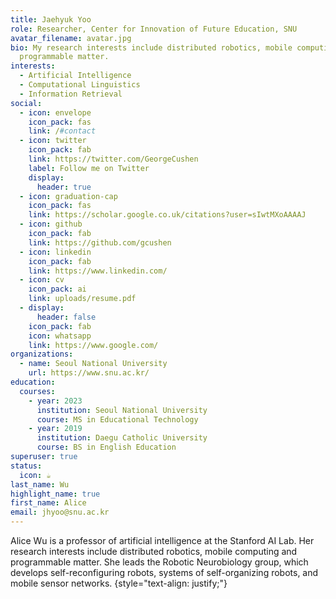 ```yaml
---
title: Jaehyuk Yoo
role: Researcher, Center for Innovation of Future Education, SNU
avatar_filename: avatar.jpg
bio: My research interests include distributed robotics, mobile computing and
  programmable matter.
interests:
  - Artificial Intelligence
  - Computational Linguistics
  - Information Retrieval
social:
  - icon: envelope
    icon_pack: fas
    link: /#contact
  - icon: twitter
    icon_pack: fab
    link: https://twitter.com/GeorgeCushen
    label: Follow me on Twitter
    display:
      header: true
  - icon: graduation-cap
    icon_pack: fas
    link: https://scholar.google.co.uk/citations?user=sIwtMXoAAAAJ
  - icon: github
    icon_pack: fab
    link: https://github.com/gcushen
  - icon: linkedin
    icon_pack: fab
    link: https://www.linkedin.com/
  - icon: cv
    icon_pack: ai
    link: uploads/resume.pdf
  - display:
      header: false
    icon_pack: fab
    icon: whatsapp
    link: https://www.google.com/
organizations:
  - name: Seoul National University
    url: https://www.snu.ac.kr/
education:
  courses:
    - year: 2023
      institution: Seoul National University
      course: MS in Educational Technology
    - year: 2019
      institution: Daegu Catholic University
      course: BS in English Education
superuser: true
status:
  icon: ☕️
last_name: Wu
highlight_name: true
first_name: Alice
email: jhyoo@snu.ac.kr
---
```


Alice Wu is a professor of artificial intelligence at the Stanford AI Lab. Her research interests include distributed robotics, mobile computing and programmable matter. She leads the Robotic Neurobiology group, which develops self-reconfiguring robots, systems of self-organizing robots, and mobile sensor networks.
{style="text-align: justify;"}
